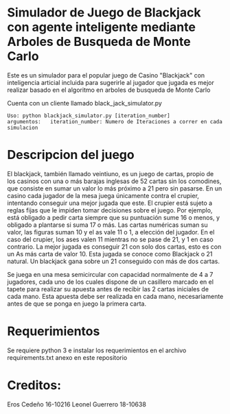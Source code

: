 # Simulador de Juego de Blackjack con agente inteligente mediante Arboles de Busqueda de Monte Carlo

Este es un simulador para el popular juego de Casino "Blackjack"
con inteligencia articial incluida para sugerirle al jugador que jugada es mejor realizar
basado en el algoritmo en arboles de busqueda de Monte Carlo

Cuenta con un cliente llamado black_jack_simulator.py

    Uso: python blackjack_simulator.py [iteration_number]
    argumentos:   iteration_number: Numero de Iteraciones a correr en cada simulacion

# Descripcion del juego

El blackjack, también llamado veintiuno, es un juego de cartas, propio de los casinos con una o más barajas inglesas de 52 cartas sin los comodines, que consiste en sumar un valor lo más próximo a 21 pero sin pasarse. En un casino cada jugador de la mesa juega únicamente contra el crupier, intentando conseguir una mejor jugada que este. El crupier está sujeto a reglas fijas que le impiden tomar decisiones sobre el juego. Por ejemplo, está obligado a pedir carta siempre que su puntuación sume 16 o menos, y obligado a plantarse si suma 17 o más. Las cartas numéricas suman su valor, las figuras suman 10 y el as vale 11 o 1, a elección del jugador. En el caso del crupier, los ases valen 11 mientras no se pase de 21, y 1 en caso contrario. La mejor jugada es conseguir 21 con solo dos cartas, esto es con un As más carta de valor 10. Esta jugada se conoce como Blackjack o 21 natural. Un blackjack gana sobre un 21 conseguido con más de dos cartas.

Se juega en una mesa semicircular con capacidad normalmente de 4 a 7 jugadores, cada uno de los cuales dispone de un casillero marcado en el tapete para realizar su apuesta antes de recibir las 2 cartas iniciales de cada mano. Esta apuesta debe ser realizada en cada mano, necesariamente antes de que se ponga en juego la primera carta.


# Requerimientos
Se requiere python 3 e instalar los requerimientos en el archivo requirements.txt anexo en este repositorio


# Creditos:

Eros Cedeño 16-10216
Leonel Guerrero 18-10638